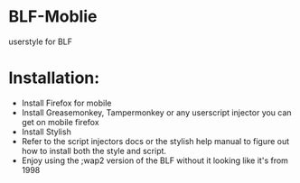 # BLF-Moblie
userstyle for BLF

# Installation:
- Install Firefox for mobile
- Install Greasemonkey, Tampermonkey or any userscript injector you can get on mobile firefox
- Install Stylish
- Refer to the script injectors docs or the stylish help manual to figure out how to install both the style and script.
- Enjoy using the ;wap2 version of the BLF without it looking like it's from 1998
